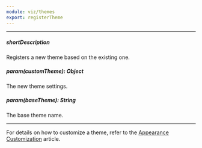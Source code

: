 ```yaml
---
module: viz/themes
export: registerTheme
---
```

---
##### shortDescription
Registers a new theme based on the existing one.

##### param(customTheme): Object
The new theme settings.

##### param(baseTheme): String
The base theme name.

---
For details on how to customize a theme, refer to the [Appearance Customization](/concepts/05%20Widgets/zz%20Common/10%20Data%20Visualization%20Widgets/70%20Appearance%20Customization/0%20Themes/02%20Customize%20a%20Theme.md '/Documentation/Guide/Widgets/Common/Data_Visualization_Widgets/Appearance_Customization/#Themes/Customize_a_Theme') article.